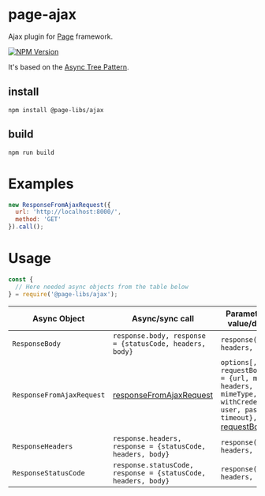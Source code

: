 # page-ajax
Ajax plugin for [Page](https://github.com/Guseyn/page/) framework. 

[![NPM Version][npm-image]][npm-url]

It's based on the [Async Tree Pattern](https://github.com/Guseyn/async-tree-patern/blob/master/Async_Tree_Patern.pdf).

## install

`npm install @page-libs/ajax`

## build

`npm run build`

# Examples

```js
new ResponseFromAjaxRequest({
  url: 'http://localhost:8000/',
  method: 'GET' 
}).call();

```

# Usage

```js
const {
  // Here needed async objects from the table below
} = require('@page-libs/ajax');
```

| Async Object  | Async/sync call | Parameters(default value/description) | Representation result |
| ------------- | ----------------| ---------- | --------------------- |
| `ResponseBody` | `response.body, response = {statusCode, headers, body}` | `response({statusCode, headers, body})` | [body](https://developer.mozilla.org/en-US/docs/Web/API/XMLHttpRequest/response#Value) |
| `ResponseFromAjaxRequest` | [responseFromAjaxRequest](https://github.com/Guseyn/page-ajax/blob/master/src/custom-calls/responseFromAjaxRequest.js) | `options[, requestBody] (options = {url, method, headers, body, mimeType, withCredentials, user, password, timeout},` [requestBody](https://developer.mozilla.org/en-US/docs/Web/API/XMLHttpRequest/send#Parameters)`)` | `response({statusCode, headers, body})` |
| `ResponseHeaders` | `response.headers, response = {statusCode, headers, body}` | `response({statusCode, headers, body})` | `object` |
| `ResponseStatusCode` | `response.statusCode, response = {statusCode, headers, body}` | `response({statusCode, headers, body})` | `number` |

[npm-image]: https://img.shields.io/npm/v/@page-libs/ajax.svg
[npm-url]: https://npmjs.org/package/@page-libs/ajax
